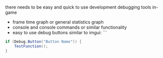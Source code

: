 there needs to be easy and quick to use development debugging tools in-game

- frame time graph or general statistics graph
- console and console commands or similar functionality
- easy to use debug buttons similar to imgui:  ```
```cs
if (Debug.Button("Button Name")) {
	TestFunction();
}
```
